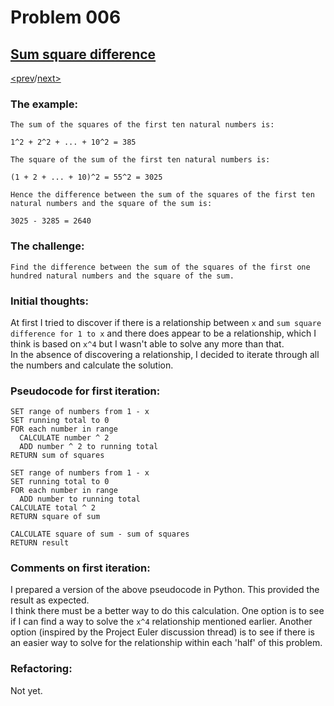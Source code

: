 # Problem 006

## [Sum square difference](https://projecteuler.net/problem=6)

[<prev](./../005_smallest_multiple.README.md)/[next>](./../README.md) 

### The example:

`The sum of the squares of the first ten natural numbers is:`
```
1^2 + 2^2 + ... + 10^2 = 385
```
`The square of the sum of the first ten natural numbers is:`
```
(1 + 2 + ... + 10)^2 = 55^2 = 3025
```
`Hence the difference between the sum of the squares of the first ten natural numbers and the square of the sum is:`
```
3025 - 3285 = 2640
```
### The challenge:
`Find the difference between the sum of the squares of the first one hundred natural numbers and the square of the sum.`

### Initial thoughts:
At first I tried to discover if there is a relationship between `x` and `sum square difference for 1 to x` and there does appear to be a relationship, which I think is based on `x^4` but I wasn't able to solve any more than that. \
In the absence of discovering a relationship, I decided to iterate through all the numbers and calculate the solution.

### Pseudocode for first iteration:
```
SET range of numbers from 1 - x
SET running total to 0
FOR each number in range
  CALCULATE number ^ 2 
  ADD number ^ 2 to running total
RETURN sum of squares
```
```
SET range of numbers from 1 - x
SET running total to 0
FOR each number in range
  ADD number to running total
CALCULATE total ^ 2
RETURN square of sum
```
```
CALCULATE square of sum - sum of squares
RETURN result
```
### Comments on first iteration:
I prepared a version of the above pseudocode in Python. This provided the result as expected. \
I think there must be a better way to do this calculation. One option is to see if I can find a way to solve the `x^4` relationship mentioned earlier. Another option (inspired by the Project Euler discussion thread) is to see if there is an easier way to solve for the relationship within each 'half' of this problem.

### Refactoring:
Not yet.
